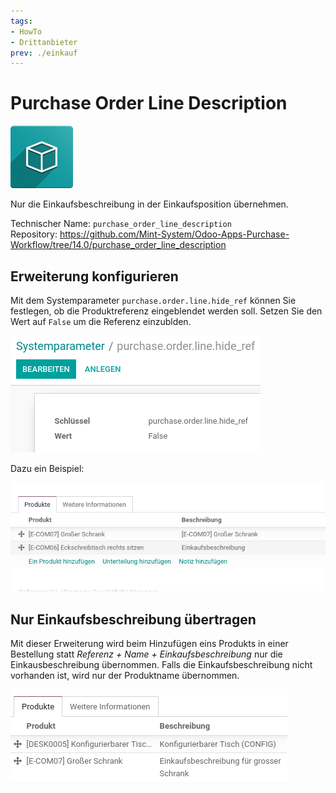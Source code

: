 ```yaml
---
tags:
- HowTo
- Drittanbieter
prev: ./einkauf
---
```

# Purchase Order Line Description
![icon_oms_box](assets/icon_oms_box.png)

Nur die Einkaufsbeschreibung in der Einkaufsposition übernehmen.

Technischer Name: `purchase_order_line_description`\
Repository: <https://github.com/Mint-System/Odoo-Apps-Purchase-Workflow/tree/14.0/purchase_order_line_description>

## Erweiterung konfigurieren

Mit dem Systemparameter `purchase.order.line.hide_ref` können Sie festlegen, ob die Produktreferenz eingeblendet werden soll. Setzen Sie den Wert auf `False` um die Referenz einzublden.

![](assets/Purchase%20Order%20Line%20Description%20Parameter.png)

Dazu ein Beispiel:

![](assets/Purchase%20Order%20Line%20Description%20mit%20Referenz.png)

## Nur Einkaufsbeschreibung übertragen

Mit dieser Erweiterung wird beim Hinzufügen eins Produkts in einer Bestellung statt *Referenz + Name + Einkaufsbeschreibung* nur die Einkausbeschreibung übernommen. Falls die Einkaufsbeschreibung nicht vorhanden ist, wird nur der Produktname übernommen.

![](assets/Purchase%20Order%20Line%20Description.png)
